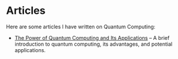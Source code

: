 # Articles

Here are some articles I have written on Quantum Computing:

- [The Power of Quantum Computing and Its Applications](https://medium.com/@alessandra.uliana/the-power-of-quantum-computing-changing-the-way-we-solve-problems-fe87a02538ba]) – A brief introduction to quantum computing, its advantages, and potential applications.

